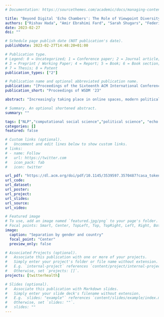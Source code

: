 ```yaml
---
# Documentation: https://sourcethemes.com/academic/docs/managing-content/

title: "Beyond Digital 'Echo Chambers': The Role of Viewpoint Diversity in Political Discussion"
authors: ["Rishav Hada", "Amir Ebrahimi Fard", "Sarah Shugars", "Federico Bianchi", "Patricia Rossini", "Dirk Hovy", "Rebekah Tromble", "Nava Tintareva"]
date: 2023-02-27
doi: ""

# Schedule page publish date (NOT publication's date).
publishDate: 2023-02-27T14:48:20+01:00

# Publication type.
# Legend: 0 = Uncategorized; 1 = Conference paper; 2 = Journal article;
# 3 = Preprint / Working Paper; 4 = Report; 5 = Book; 6 = Book section;
# 7 = Thesis; 8 = Patent
publication_types: ["2"]

# Publication name and optional abbreviated publication name.
publication: "[Proceedings of the Sixteenth ACM International Conference on Web Search and Data Mining](https://dl.acm.org/doi/abs/10.1145/3539597.3570487)"
publication_short: "Proceedings of WSDM '23"

abstract: "Increasingly taking place in online spaces, modern political conversations are typically perceived to be unproductively affirming---siloed in so called 'echo chambers' of exclusively like-minded discussants. Yet, to date we lack sufficient means to measure viewpoint diversity in conversations. To this end, in this paper, we operationalize two viewpoint metrics proposed for recommender systems and adapt them to the context of social media conversations. This is the first study to apply these two metrics (Representation and Fragmentation) to real world data and to consider the implications for online conversations specifically. We apply these measures to two topics---daylight savings time (DST), which serves as a control, and the more politically polarized topic of immigration. We find that the diversity scores for both Fragmentation and Representation are lower for immigration than for DST. Further, we find that while pro-immigrant views receive consistent pushback on the platform, anti-immigrant views largely operate within echo chambers. We observe less severe yet similar patterns for DST. Taken together, Representation and Fragmentation paint a meaningful and important new picture of viewpoint diversity."

# Summary. An optional shortened abstract.
summary: ""

tags: ["NLP","computational social science","political science", "echo chambers"]
categories: []
featured: false

# Custom links (optional).
#   Uncomment and edit lines below to show custom links.
# links:
# - name: Follow
#   url: https://twitter.com
#   icon_pack: fab
#   icon: twitter

url_pdf: "https://dl.acm.org/doi/pdf/10.1145/3539597.3570487?casa_token=BSQOnTCE5cIAAAAA:njBNn74CDLXozFZRIbzieIhgONR85VjEBoJ89fkQO_jZA5cW53mX57QBSoFyXTR8vDUtYiGLZ6s"
url_code:
url_dataset:
url_poster:
url_project:
url_slides:
url_source:
url_video:

# Featured image
# To use, add an image named `featured.jpg/png` to your page's folder.
# Focal points: Smart, Center, TopLeft, Top, TopRight, Left, Right, BottomLeft, Bottom, BottomRight.
image:
  caption: "Separation by gender and country"
  focal_point: "Center"
  preview_only: false

# Associated Projects (optional).
#   Associate this publication with one or more of your projects.
#   Simply enter your project's folder or file name without extension.
#   E.g. `internal-project` references `content/project/internal-project/index.md`.
#   Otherwise, set `projects: []`.
projects: [twitterhealth]

# Slides (optional).
#   Associate this publication with Markdown slides.
#   Simply enter your slide deck's filename without extension.
#   E.g. `slides: "example"` references `content/slides/example/index.md`.
#   Otherwise, set `slides: ""`.
#   slides: ""
---
```


